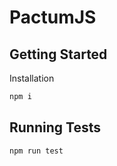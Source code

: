 # PactumJS

## Getting Started

Installation

```sh
npm i
```

## Running Tests

```sh
npm run test
```